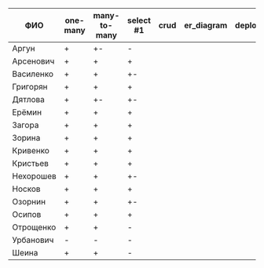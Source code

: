 | **ФИО**     | one-many | many-to-many | select #1 | crud | er_diagram | deploy |
|-------------|----------|--------------|-----------|------|------------|--------|
| Аргун       | +        | +-           | -         |      |            |        |
| Арсенович   | +        | +            | +         |      |            |        |
| Василенко   | +        | +            | +-        |      |            |        |
| Григорян    | +        | +            | +         |      |            |        |
| Дятлова     | +        | +-           | +-        |      |            |        |
| Ерёмин      | +        | +            | +         |      |            |        |
| Загора      | +        | +            | +         |      |            |        |
| Зорина      | +        | +            | +         |      |            |        |
| Кривенко    | +        | +            | +         |      |            |        |
| Кристьев    | +        | +            | +         |      |            |        |
| Нехорошев   | +        | +            | +-        |      |            |        |
| Носков      | +        | +            | +         |      |            |        |
| Озорнин     | +        | +            | +-        |      |            |        |
| Осипов      | +        | +            | +         |      |            |        |
| Отрощенко   | +        | +            | -         |      |            |        |
| Урбанович   | -        | -            | -         |      |            |        |
| Шеина       | +        | +            | -         |      |            |        |
